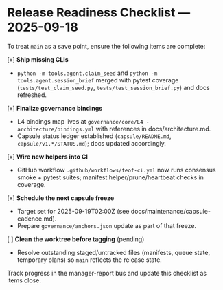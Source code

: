 # Release Readiness Checklist — 2025-09-18

To treat `main` as a save point, ensure the following items are complete:

[x] **Ship missing CLIs**
  - `python -m tools.agent.claim_seed` and `python -m tools.agent.session_brief` merged with pytest coverage (`tests/test_claim_seed.py`, `tests/test_session_brief.py`) and docs refreshed.

[x] **Finalize governance bindings**
  - L4 bindings map lives at `governance/core/L4 - architecture/bindings.yml` with references in docs/architecture.md.
  - Capsule status ledger established (`capsule/README.md`, `capsule/v1.*/STATUS.md`); docs updated accordingly.

[x] **Wire new helpers into CI**
  - GitHub workflow `.github/workflows/teof-ci.yml` now runs consensus smoke + pytest suites; manifest helper/prune/heartbeat checks in coverage.

[x] **Schedule the next capsule freeze**
  - Target set for 2025-09-19T02:00Z (see docs/maintenance/capsule-cadence.md).
  - Prepare `governance/anchors.json` update as part of that freeze.

[ ] **Clean the worktree before tagging** (pending)
  - Resolve outstanding staged/untracked files (manifests, queue state, temporary plans) so `main` reflects the release state.

Track progress in the manager-report bus and update this checklist as items close.
